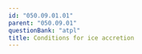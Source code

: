 ```yaml
---
id: "050.09.01.01"
parent: "050.09.01"
questionBank: "atpl"
title: Conditions for ice accretion
---
```

